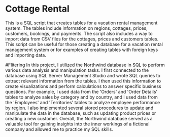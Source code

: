 # Cottage Rental
This is a SQL script that creates tables for a vacation rental management system. The tables include information on regions, cottages, prices, customers, bookings, and payments. The script also includes a way to import data from CSV files for the cottages, prices and customers tables. This script can be useful for those creating a database for a vacation rental management system or for examples of creating tables with foreign keys and importing data.

#Flitering
In this project, I utilized the Northwind database in SQL to perform various data analysis and manipulation tasks. I first connected to the database using SQL Server Management Studio and wrote SQL queries to extract relevant information from the tables. I then used this information to create visualizations and perform calculations to answer specific business questions. For example, I used data from the 'Orders' and 'Order Details' tables to analyze sales by category and by country, and I used data from the 'Employees' and 'Territories' tables to analyze employee performance by region. I also implemented several stored procedures to update and manipulate the data in the database, such as updating product prices or creating a new customer. Overall, the Northwind database served as a valuable tool for gaining insights into the inner workings of a fictional company and allowed me to practice my SQL skills.

